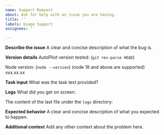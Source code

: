 ```yaml
---
name: Support Request
about: Ask for help with an issue you are having.
title: ''
labels: Usage Support
assignees: ''

---
```


**Describe the issue**
A clear and concise description of what the bug is.

**Version details**
AutoPilot version tested: (`git rev-parse HEAD`)

Node version: (`node --version`) (node 18 and above are supported)
vxx.xx.xx

**Task input**
What was the task text provided?

**Logs**
What did you get on screen:

The content of the last file under the `logs` directory:

**Expected behavior**
A clear and concise description of what you expected to happen.

**Additional context**
Add any other context about the problem here.
